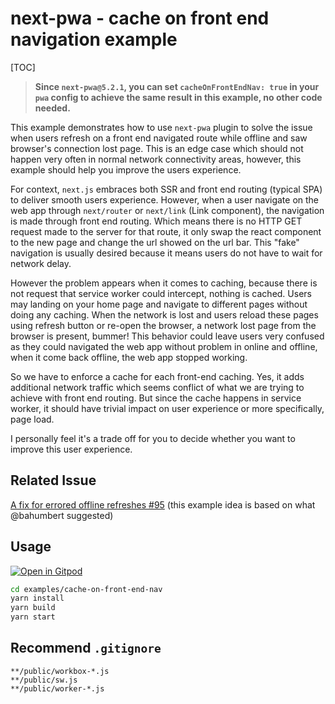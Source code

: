 

# next-pwa - cache on front end navigation example

[TOC]

> **Since `next-pwa@5.2.1`, you can set `cacheOnFrontEndNav: true` in your `pwa` config to achieve the same result in this example, no other code needed.**

This example demonstrates how to use `next-pwa` plugin to solve the issue when users refresh on a front end navigated route while offline and saw browser's connection lost page. This is an edge case which should not happen very often in normal network connectivity areas, however, this example should help you improve the users experience. 

For context, `next.js` embraces both SSR and front end routing (typical SPA) to deliver smooth users experience. However, when a user navigate on the web app through `next/router` or `next/link` (Link component), the navigation is made through front end routing. Which means there is no HTTP GET request made to the server for that route, it only swap the react component to the new page and change the url showed on the url bar. This "fake" navigation is usually desired because it means users do not have to wait for network delay.

However the problem appears when it comes to caching, because there is not request that service worker could intercept, nothing is cached. Users may landing on your home page and navigate to different pages without doing any caching. When the network is lost and users reload these pages using refresh button or re-open the browser, a network lost page from the browser is present, bummer! This behavior could leave users very confused as they could navigated the web app without problem in online and offline, when it come back offline, the web app stopped working.

So we have to enforce a cache for each front-end caching. Yes, it adds additional network traffic which seems conflict of what we are trying to achieve with front end routing. But since the cache happens in service worker, it should have trivial impact on user experience or more specifically, page load.

I personally feel it's a trade off for you to decide whether you want to improve this user experience.

## Related Issue

[A fix for errored offline refreshes #95](https://github.com/shadowwalker/next-pwa/issues/95) (this example idea is based on what @bahumbert suggested)

## Usage

[![Open in Gitpod](https://img.shields.io/badge/Open%20In-Gitpod.io-%231966D2?style=for-the-badge&logo=gitpod)](https://gitpod.io/#https://github.com/shadowwalker/next-pwa/)

``` bash
cd examples/cache-on-front-end-nav
yarn install
yarn build
yarn start
```

## Recommend `.gitignore`

```
**/public/workbox-*.js
**/public/sw.js
**/public/worker-*.js
```



